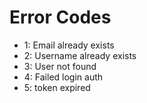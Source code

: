 # Error Codes
- 1: Email already exists
- 2: Username already exists
- 3: User not found
- 4: Failed login auth
- 5: token expired